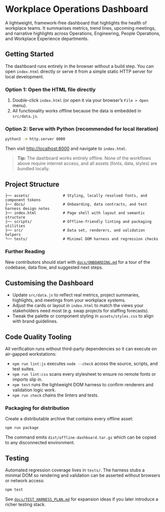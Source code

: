# Workplace Operations Dashboard

A lightweight, framework-free dashboard that highlights the health of workplace teams. It
summarises metrics, trend lines, upcoming meetings, and narrative highlights across
Operations, Engineering, People Operations, and Workplace Experience departments.

## Getting Started

The dashboard runs entirely in the browser without a build step. You can open `index.html`
directly or serve it from a simple static HTTP server for local development.

### Option 1: Open the HTML file directly

1. Double-click `index.html` (or open it via your browser’s `File > Open` menu).
2. All functionality works offline because the data is embedded in `src/data.js`.

### Option 2: Serve with Python (recommended for local iteration)

```bash
python3 -m http.server 8000
```

Then visit [http://localhost:8000](http://localhost:8000) and navigate to
`index.html`.

> **Tip:** The dashboard works entirely offline. None of the workflows above require internet
> access, and all assets (fonts, data, styles) are bundled locally.

## Project Structure

```
├── assets/               # Styling, locally resolved fonts, and component tokens
├── docs/                 # Onboarding, data contracts, and test harness design notes
├── index.html            # Page shell with layout and semantic structure
├── scripts/              # Offline-friendly linting and packaging utilities
├── src/                  # Data set, renderers, and validation helpers
└── tests/                # Minimal DOM harness and regression checks
```

### Further Reading

New contributors should start with [`docs/ONBOARDING.md`](docs/ONBOARDING.md) for a tour of
the codebase, data flow, and suggested next steps.

## Customising the Dashboard

* Update `src/data.js` to reflect real metrics, project summaries, highlights, and
  meetings from your workplace systems.
* Adjust the cards or layout in `index.html` to match the views your stakeholders need
  most (e.g. swap projects for staffing forecasts).
* Tweak the palette or component styling in `assets/styles.css` to align with brand
  guidelines.


## Code Quality Tooling

All verification runs without third-party dependencies so it can execute on air-gapped
workstations:

* `npm run lint:js` executes `node --check` across the source, scripts, and test suites.
* `npm run lint:css` scans every stylesheet to ensure no remote fonts or imports slip in.
* `npm test` runs the lightweight DOM harness to confirm renderers and validation logic work.
* `npm run check` chains the linters and tests.

### Packaging for distribution

Create a distributable archive that contains every offline asset:

```bash
npm run package
```

The command emits `dist/offline-dashboard.tar.gz` which can be copied to any disconnected
environment.

## Testing

Automated regression coverage lives in `tests/`. The harness stubs a minimal DOM so rendering
and validation can be asserted without browsers or network access:

```bash
npm test
```

See [`docs/TEST_HARNESS_PLAN.md`](docs/TEST_HARNESS_PLAN.md) for expansion ideas if you later
introduce a richer testing stack.
